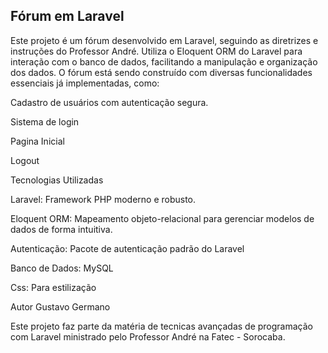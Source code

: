 ## Fórum em Laravel

Este projeto é um fórum desenvolvido em Laravel, seguindo as diretrizes e instruções do Professor André. Utiliza o Eloquent ORM do Laravel para interação com o banco de dados, facilitando a manipulação e organização dos dados. O fórum está sendo construído com diversas funcionalidades essenciais já implementadas, como:

<p>Cadastro de usuários com autenticação segura.</p>
<p>Sistema de login</p>
<p>Pagina Inicial</p>
<p>Logout</p>
<p>Tecnologias Utilizadas</p>
<p>Laravel: Framework PHP moderno e robusto.</p>
<p>Eloquent ORM: Mapeamento objeto-relacional para gerenciar modelos de dados de forma intuitiva.</p>
<p>Autenticação: Pacote de autenticação padrão do Laravel</p>
<p>Banco de Dados: MySQL</p>
<p>Css: Para estilização</p>



Autor
Gustavo Germano

Este projeto faz parte da matéria de tecnicas avançadas de programação com Laravel ministrado pelo Professor André na Fatec - Sorocaba.
